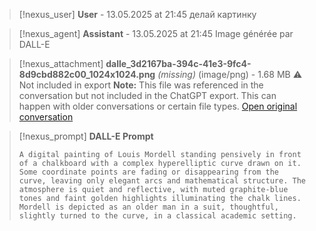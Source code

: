 >[!nexus_user] **User** - 13.05.2025 at 21:45
> делай картинку
<!-- UID: af9cffc3-1ee6-4551-8209-112b1a98a307 -->




>[!nexus_agent] **Assistant** - 13.05.2025 at 21:45
> Image générée par DALL-E

>[!nexus_attachment] **dalle_3d2167ba-394c-41e3-9fc4-8d9cbd882c00_1024x1024.png** *(missing)* (image/png) - 1.68 MB
> ⚠️ Not included in export
> **Note:** This file was referenced in the conversation but not included in the ChatGPT export. This can happen with older conversations or certain file types.
> [Open original conversation](https://chatgpt.com/)

>[!nexus_prompt] **DALL-E Prompt**
> ```
> A digital painting of Louis Mordell standing pensively in front of a chalkboard with a complex hyperelliptic curve drawn on it. Some coordinate points are fading or disappearing from the curve, leaving only elegant arcs and mathematical structure. The atmosphere is quiet and reflective, with muted graphite-blue tones and faint golden highlights illuminating the chalk lines. Mordell is depicted as an older man in a suit, thoughtful, slightly turned to the curve, in a classical academic setting.
> ```
<!-- UID: b5b3f478-3892-48e7-bc22-ce81bfe97e59 -->